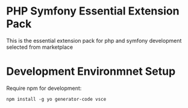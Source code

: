 # PHP Symfony Essential Extension Pack

This is the essential extension pack for php and symfony development selected from marketplace

# Development Environmnet Setup
Require npm for development:
```
npm install -g yo generator-code vsce
```
